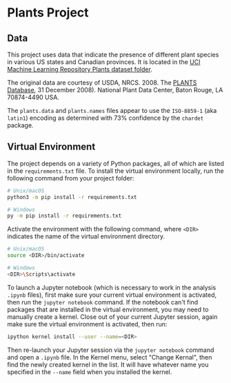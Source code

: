 # Plants Project

## Data

This project uses data that indicate the presence of different plant species in various US states and Canadian provinces. It is located in the [UCI Machine Learning Repository Plants dataset folder](https://archive.ics.uci.edu/ml/datasets/Plants).

The original data are courtesy of USDA, NRCS. 2008. The [PLANTS Database](http://plants.usda.gov/), 31 December 2008). National Plant Data Center, Baton Rouge, LA 70874-4490 USA.

The `plants.data` and `plants.names` files appear to use the `ISO-8859-1` (aka `latin1`) encoding as determined with 73% confidence by the `chardet` package.

## Virtual Environment

The project depends on a variety of Python packages, all of which are listed in the `requirements.txt` file. To install the virtual environment locally, run the following command from your project folder:

```bash
# Unix/macOS
python3 -m pip install -r requirements.txt

# Windows
py -m pip install -r requirements.txt
```

Activate the environment with the following command, where `<DIR>` indicates the name of the virtual environment directory.

```bash
# Unix/macOS
source <DIR>/bin/activate

# Windows
<DIR>\Scripts\activate
```

To launch a Jupyter notebook (which is necessary to work in the analysis `.ipynb` files), first make sure your current virtual environment is activated, then run the `jupyter notebook` command. If the notebook can't find packages that are installed in the virtual environment, you may need to manually create a kernel. Close out of your current Jupyter session, again make sure the virtual environment is activated, then run:

```bash
ipython kernel install --user --name=<DIR>
```

Then re-launch your Jupyter session via the `jupyter notebook` command and open a `.ipynb` file. In the Kernel menu, select "Change Kernal", then find the newly created kernel in the list. It will have whatever name you specified in the `--name` field when you installed the kernel.
